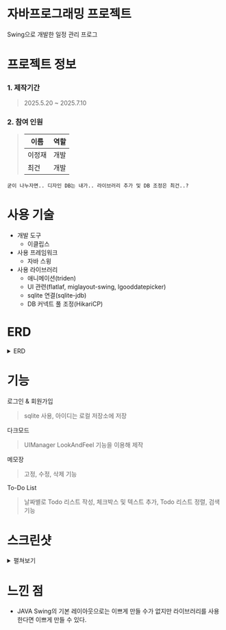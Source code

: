 # 자바프로그래밍 프로젝트
Swing으로 개발한 일정 관리 프로그

# 프로젝트 정보
### 1. 제작기간
> 2025.5.20 ~ 2025.7.10
### 2. 참여 인원
> | 이름 | 역할 |
> |---|---|
> |이정재|개발|
> |최건|개발|
`굳이 나누자면.. 디자인 DB는 내가.. 라이브러리 추가 및 DB 조정은 최건..?`

# 사용 기술
- 개발 도구
  - 이클립스
- 사용 프레임워크
  - 자바 스윙
- 사용 라이브러리
  - 애니메이션(triden)
  - UI 관련(flatlaf, miglayout-swing, lgooddatepicker)
  - sqlite 연결(sqlite-jdb)
  - DB 커넥트 풀 조정(HikariCP)

# ERD
<details>
  <summary>ERD</summary>
  <img width="645" height="238" alt="Image" src="https://github.com/user-attachments/assets/e4276d95-c95f-440b-ac48-ce795d76afea" />
</details>

# 기능
로그인 & 회원가입
> sqlite 사용, 아이디는 로컬 저장소에 저장

다크모드
> UIManager LookAndFeel 기능을 이용해 제작

메모장
> 고정, 수정, 삭제 기능

To-Do List
> 날짜별로 Todo 리스트 작성, 체크박스 및 텍스트 추가, Todo 리스트 정렬, 검색 기능

# 스크린샷
<details>
  <summary>펼쳐보기</summary>
    <img width="671" height="432" alt="Image" src="https://github.com/user-attachments/assets/011785c9-f631-4394-a0dc-d3f7f96560c5" />
    <img width="1174" height="785" alt="Image" src="https://github.com/user-attachments/assets/ec55fce1-0034-4579-bff7-9a5726ee39cd" />
    <img width="1170" height="779" alt="Image" src="https://github.com/user-attachments/assets/b03972c5-e28d-410d-ba52-607052b07c83" />
</details>

# 느낀 점
- JAVA Swing의 기본 레이아웃으로는 이쁘게 만들 수가 없지만 라이브러리를 사용한다면 이쁘게 만들 수 있다.
